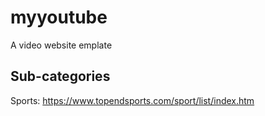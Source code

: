 # myyoutube
A video website emplate


## Sub-categories

Sports: https://www.topendsports.com/sport/list/index.htm
